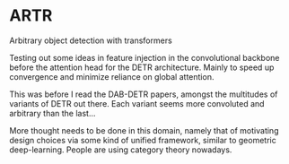 # ARTR
Arbitrary object detection with transformers

Testing out some ideas in feature injection in the convolutional backbone before the attention head for the DETR architecture.
Mainly to speed up convergence and minimize reliance on global attention.

This was before I read the DAB-DETR papers, amongst the multitudes of variants of DETR out there. Each variant seems more convoluted and arbitrary than the last...

More thought needs to be done in this domain, namely that of motivating design choices via some kind of unified framework, similar to geometric deep-learning. People are using category theory nowadays.
